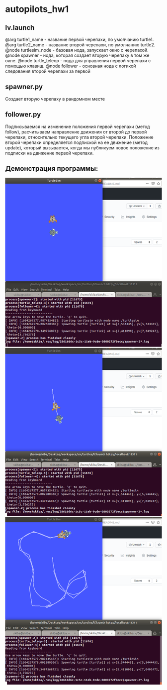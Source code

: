 # autopilots_hw1

## lv.launch 
@arg turtle1_name - название первой черепахи, по умолчанию turtle1.
@arg turtle2_name - название второй черепахи, по умолчанию turtle2.
@node turtlesim_node - базовая нода, запускает окно с черепахой.
@node spawner - нода, которая создает вторую черепаху в том же окне.
@node turtle_teleop - нода для управления первой черепахи с помощью клавиш.
@node follower - основная нода с логикой следования второй черепахи за первой

## spawner.py
Создает вторую черепаху в рандомном месте

## follower.py
Подписываемся на изменение положения первой черепахи (метод follow), расчитываем направление движения от второй до первой черепахи, относительно текущего угла второй черепахи. Положение второй черепахи определяется подпиской на ее движение (метод update), который вызывается, когда мы публикуем новое положение из подписки на движение первой черепахи.

## Демонстрация программы:
![](https://github.com/AntonSkiba/autopilots_hw1/blob/main/1.png)
![](https://github.com/AntonSkiba/autopilots_hw1/blob/main/2.png)
![](https://github.com/AntonSkiba/autopilots_hw1/blob/main/3.png)
